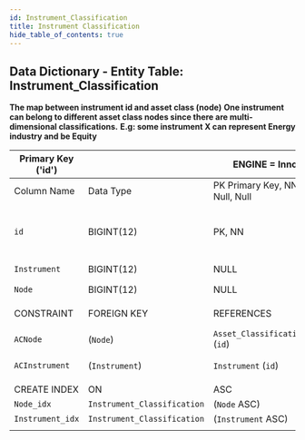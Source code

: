 ```yaml
---
id: Instrument_Classification
title: Instrument Classification
hide_table_of_contents: true
---
```


## Data Dictionary - Entity Table: Instrument_Classification

**The map between instrument id and asset class (node)**
**One instrument can belong to different asset class nodes since there are multi-dimensional classifications.**
**E.g: some instrument X can represent Energy industry and be Equity**		


| Primary Key ('id')||ENGINE = InnoDB|||
|---|---|---|---|---|
|Column Name|Data Type|PK Primary Key, NN-Not Null, Null|Example|Comments|
||
|`id`|BIGINT(12)|PK, NN|1|PrimaryKey-ID, Not Null (auto creates)|
|`Instrument`|BIGINT(12)|NULL|2|instrument id|
|`Node`|BIGINT(12)|NULL|2||
||
|CONSTRAINT|FOREIGN KEY|REFERENCES|ON DELETE|ON UPDATE|
|`ACNode`|(`Node`)|`Asset_Classification_Node` (`id`)| NO ACTION|NO ACTION|
|`ACInstrument`|(`Instrument`)|`Instrument` (`id`)| NO ACTION|NO ACTION|
||
|CREATE INDEX|ON|ASC|VISABLE||
|`Node_idx`|`Instrument_Classification`| (`Node` ASC)| VISIBLE||
|`Instrument_idx` |`Instrument_Classification`| (`Instrument` ASC)| VISIBLE||
||
